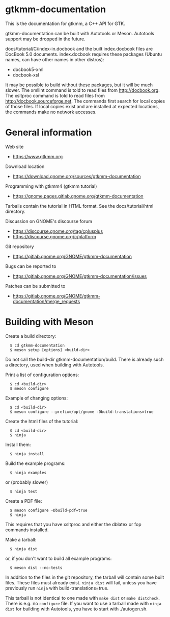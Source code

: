 # gtkmm-documentation
This is the documentation for gtkmm, a C++ API for GTK.

gtkmm-documentation can be built with Autotools or Meson.
Autotools support may be dropped in the future.

docs/tutorial/C/index-in.docbook and the built index.docbook files are
DocBook 5.0 documents. index.docbook requires these packages (Ubuntu names,
can have other names in other distros):
  * docbook5-xml
  * docbook-xsl

It may be possible to build without these packages, but it will be much slower.
The xmllint command is told to read files from http://docbook.org.
The xsltproc command is told to read files from http://docbook.sourceforge.net.
The commands first search for local copies of those files. If local copies exist
and are installed at expected locations, the commands make no network accesses.

# General information

Web site
 - https://www.gtkmm.org

Download location
 - https://download.gnome.org/sources/gtkmm-documentation

Programming with gtkmm4 (gtkmm tutorial)
 - https://gnome.pages.gitlab.gnome.org/gtkmm-documentation

Tarballs contain the tutorial in HTML format.
See the docs/tutorial/html directory.

Discussion on GNOME's discourse forum
 - https://discourse.gnome.org/tag/cplusplus
 - https://discourse.gnome.org/c/platform

Git repository
 - https://gitlab.gnome.org/GNOME/gtkmm-documentation

Bugs can be reported to
 - https://gitlab.gnome.org/GNOME/gtkmm-documentation/issues

Patches can be submitted to
 - https://gitlab.gnome.org/GNOME/gtkmm-documentation/merge_requests

# Building with Meson

Create a build directory:
```
  $ cd gtkmm-documentation
  $ meson setup [options] <build-dir>
```
Do not call the build-dir gtkmm-documentation/build. There is already such a
directory, used when building with Autotools.

Print a list of configuration options:
```
  $ cd <build-dir>
  $ meson configure
```

Example of changing options:
```
  $ cd <build-dir>
  $ meson configure --prefix=/opt/gnome -Dbuild-translations=true
```

Create the html files of the tutorial:
```
  $ cd <build-dir>
  $ ninja
```

Install them:
```
  $ ninja install
```

Build the example programs:
```
  $ ninja examples
```
or (probably slower)
```
  $ ninja test
```

Create a PDF file:
```
  $ meson configure -Dbuild-pdf=true
  $ ninja
```
This requires that you have xsltproc and either the dblatex or fop commands
installed.

Make a tarball:
```
  $ ninja dist
```
or, if you don't want to build all example programs:
```
  $ meson dist --no-tests
```
In addition to the files in the git repository, the tarball will contain some
built files. These files must already exist. `ninja dist` will fail, unless you
have previously run `ninja` with build-translations=true.

This tarball is not identical to one made with `make dist` or `make distcheck`.
There is e.g. no `configure` file. If you want to use a tarball made with
`ninja dist` for building with Autotools, you have to start with ./autogen.sh.
